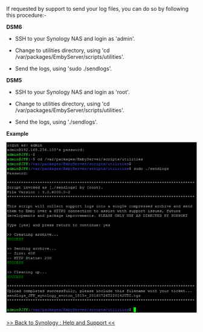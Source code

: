 If requested by support to send your log files, you can do so by following this procedure:-

__DSM6__

* SSH to your Synology NAS and login as 'admin'.

* Change to utilities directory, using 'cd /var/packages/EmbyServer/scripts/utilities'.

* Send the logs, using 'sudo ./sendlogs'.

__DSM5__

* SSH to your Synology NAS and login as 'root'.

* Change to utilities directory, using 'cd /var/packages/EmbyServer/scripts/utilities'.

* Send the logs, using './sendlogs'.

__Example__

![Synology : How to Send us Support Logs](images/synology/Synology-How-to-Send-us-Support-Logs.png "Synology : How to Send us Support Logs")

[>> Back to Synology : Help and Support <<](Synology----Help-and-Support)
